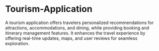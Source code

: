 # Tourism-Application
A tourism application offers travelers personalized recommendations for attractions, accommodations, and dining, while providing booking and itinerary management features. It enhances the travel experience by offering real-time updates, maps, and user reviews for seamless exploration.

